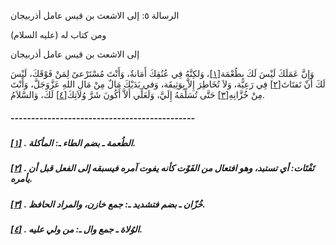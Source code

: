   الرسالة  ٥: إلى الاشعث بن قيس عامل أذربيجان	

ومن كتاب له (عليه السلام)

إلى الاشعث بن قيس عامل أذربيجان

وَإِنَّ عَمَلَكَ لَيْسَ لَكَ بِطُعْمَة[[١\]](https://arabic.balaghah.net/node/669#_ftn1)، وَلكِنَّهُ فِي عُنُقِكَ أَمَانةٌ، وَأَنْتَ مُسْتَرْعىً لِمَنْ فَوْقَكَ، لَيْسَ لَكَ أَنْ تَفتَاتَ[[٢\]](https://arabic.balaghah.net/node/669#_ftn2) فِي رَعِيَّة، وَلاَ تُخَاطِرَ إِلاَّ بِوَثِيقَة، وَفي يَدَيْكَ مَالٌ مِنْ مَالِ اللهِ عَزَّوَجَلَّ، وَأَنْتَ مِنْ خُزَّانِهِ[[٣\]](https://arabic.balaghah.net/node/669#_ftn3) حَتَّى تُسَلِّمَهُ إِلَيَّ، وَلَعَلِّي أَلاَّ أَكُونَ شَرَّ وُلاَتِكَ[[٤\]](https://arabic.balaghah.net/node/669#_ftn4) لَكَ، وَالسَّلاَمُ.

##### ---------------------------------------------

##### [[١\]](https://arabic.balaghah.net/node/669#_ftnref1) . الطُعمة ـ بضم الطاء ـ: المأكلة.

##### [[٢\]](https://arabic.balaghah.net/node/669#_ftnref2) . تَفْتَات: أي تستبد، وهو افتعال من الفَوْت كأنه يفوت آمره فيسبقه إلى الفعل قبل أن يأمره.

##### [[٣\]](https://arabic.balaghah.net/node/669#_ftnref3) . خُزّان ـ بضم فتشديد ـ: جمع خازن، والمراد الحافظ.

##### [[٤\]](https://arabic.balaghah.net/node/669#_ftnref4) . الوُلاة ـ جمع وال ـ: من ولي عليه. 
